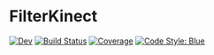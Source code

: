 # FilterKinect

<!-- [![Stable](https://img.shields.io/badge/docs-stable-blue.svg)](https://AR102.github.io/FilterKinect.jl/stable/) -->
[![Dev](https://img.shields.io/badge/docs-dev-blue.svg)](https://Alexander-Reimer.github.io/FilterKinect.jl/dev/)
[![Build Status](https://github.com/AR102/FilterKinect.jl/actions/workflows/CI.yml/badge.svg?branch=main)](https://github.com/AR102/FilterKinect.jl/actions/workflows/CI.yml?query=branch%3Amain)
[![Coverage](https://codecov.io/gh/AR102/FilterKinect.jl/branch/main/graph/badge.svg)](https://codecov.io/gh/AR102/FilterKinect.jl)
[![Code Style: Blue](https://img.shields.io/badge/code%20style-blue-4495d1.svg)](https://github.com/invenia/BlueStyle)
